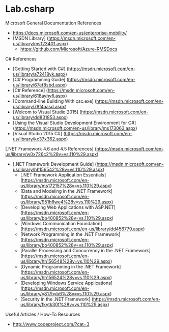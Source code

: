 # Lab.csharp

Microsoft General Documentation References
* https://docs.microsoft.com/en-us/enterprise-mobility/
* [MSDN Library] (https://msdn.microsoft.com/en-us/library/ms123401.aspx)
	* https://github.com/Microsoft/Azure-RMSDocs

C# References
* [Getting Started with C#] (https://msdn.microsoft.com/en-us/library/a72418yk.aspx)
* [C# Programming Guide] (https://msdn.microsoft.com/en-us/library/67ef8sbd.aspx)
* [C# Reference] (https://msdn.microsoft.com/en-us/library/618ayhy6.aspx)
* [Command-line Building With csc.exe] (https://msdn.microsoft.com/en-us/library/78f4aasd.aspx)
* [Welcom to Visual Studio 2015] (https://msdn.microsoft.com/en-us/library/dd831853.aspx)
* [Using the Visual Studio Development Environment for C#] (https://msdn.microsoft.com/en-us/library/ms173063.aspx)
* [Visual Studio 2015 C#] (https://msdn.microsoft.com/en-us/library/kx37x362.aspx)


[.NET Framework 4.6 and 4.5 References] (https://msdn.microsoft.com/en-us/library/w0x726c2%28v=vs.110%29.aspx)
* [.NET Framework Development Guide] (https://msdn.microsoft.com/en-us/library/hh156542%28v=vs.110%29.aspx)
	* [.NET Framework Application Essentials] (https://msdn.microsoft.com/en-us/library/ms172157%28v=vs.110%29.aspx)
	* [Data and Modeling in the .NET Framework] (https://msdn.microsoft.com/en-us/library/951h6we4%28v=vs.110%29.aspx)
	* [Developing Web Applications with ASP.NET] (https://msdn.microsoft.com/en-us/library/bb400852%28v=vs.110%29.aspx)
	* [Windows Communication Foundation] (https://msdn.microsoft.com/en-us/library/dd456779.aspx)
	* [Network Programming in the .NET Framework] (https://msdn.microsoft.com/en-us/library/bb400852%28v=vs.110%29.aspx)
	* [Parallel Processing and Concurrency in the .NET Framework] (https://msdn.microsoft.com/en-us/library/hh156548%28v=vs.110%29.aspx)
	* [Dynamic Programming in the .NET Framework] (https://msdn.microsoft.com/en-us/library/hh156524%28v=vs.110%29.aspx)
	* [Developing Windows Service Applications] (https://msdn.microsoft.com/en-us/library/y817hyb6%28v=vs.110%29.aspx)
	* [Security in the .NET Framework] (https://msdn.microsoft.com/en-us/library/fkytk30f%28v=vs.110%29.aspx)


Useful Articles / How-To Resources
* http://www.codeproject.com/?cat=3
